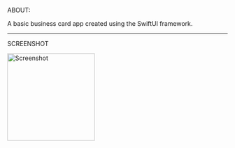 ABOUT:

A basic business card app created using the SwiftUI framework.

---
SCREENSHOT

<img src="https://github.com/user-attachments/assets/5797685f-9e46-49c1-815e-6a422ef6e427" alt="Screenshot" width="200"/>
